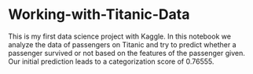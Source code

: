 # Working-with-Titanic-Data

This is my first data science project with Kaggle. In this notebook we analyze the data of passengers on Titanic and try to predict whether a passenger survived or not based on the features of the passenger given. Our initial prediction leads to a categorization score of 0.76555. 
